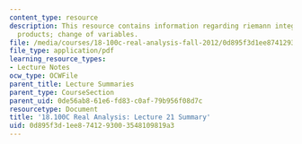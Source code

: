 ```yaml
---
content_type: resource
description: This resource contains information regarding riemann integrability of
  products; change of variables.
file: /media/courses/18-100c-real-analysis-fall-2012/0d895f3d1ee8741293003548109819a3_MIT18_100CF12_l21sum.pdf
file_type: application/pdf
learning_resource_types:
- Lecture Notes
ocw_type: OCWFile
parent_title: Lecture Summaries
parent_type: CourseSection
parent_uid: 0de56ab8-61e6-fd83-c0af-79b956f08d7c
resourcetype: Document
title: '18.100C Real Analysis: Lecture 21 Summary'
uid: 0d895f3d-1ee8-7412-9300-3548109819a3
---
```

